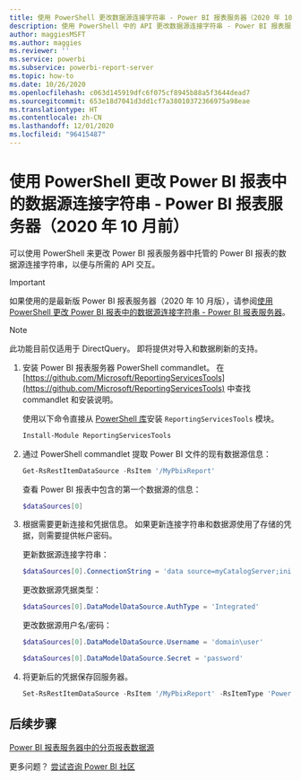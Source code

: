 ```yaml
---
title: 使用 PowerShell 更改数据源连接字符串 - Power BI 报表服务器（2020 年 10 月前）
description: 使用 PowerShell 中的 API 更改数据源连接字符串 - Power BI 报表服务器（2020 年 10 月前）。
author: maggiesMSFT
ms.author: maggies
ms.reviewer: ''
ms.service: powerbi
ms.subservice: powerbi-report-server
ms.topic: how-to
ms.date: 10/26/2020
ms.openlocfilehash: c063d145919dfc6f075cf8945b88a5f3644dead7
ms.sourcegitcommit: 653e18d7041d3dd1cf7a38010372366975a98eae
ms.translationtype: HT
ms.contentlocale: zh-CN
ms.lasthandoff: 12/01/2020
ms.locfileid: "96415487"
---
```

# <a name="change-data-source-connection-strings-in-power-bi-reports-with-powershell---power-bi-report-server-pre-october-2020"></a>使用 PowerShell 更改 Power BI 报表中的数据源连接字符串 - Power BI 报表服务器（2020 年 10 月前）


可以使用 PowerShell 来更改 Power BI 报表服务器中托管的 Power BI 报表的数据源连接字符串，以便与所需的 API 交互。 

> [!IMPORTANT]
> 如果使用的是最新版 Power BI 报表服务器（2020 年 10 月版），请参阅[使用 PowerShell 更改 Power BI 报表中的数据源连接字符串 - Power BI 报表服务器](connect-data-source-apis.md)。

> [!NOTE]
> 此功能目前仅适用于 DirectQuery。 即将提供对导入和数据刷新的支持。

1. 安装 Power BI 报表服务器 PowerShell commandlet。 在 [https://github.com/Microsoft/ReportingServicesTools](https://github.com/Microsoft/ReportingServicesTools) 中查找 commandlet 和安装说明。 

    使用以下命令直接从 [PowerShell 库](https://www.powershellgallery.com/packages/ReportingServicesTools/)安装 `ReportingServicesTools` 模块。

    ```powershell
    Install-Module ReportingServicesTools
    ```

2. 通过 PowerShell commandlet 提取 Power BI 文件的现有数据源信息：

    ```powershell
    Get-RsRestItemDataSource -RsItem '/MyPbixReport'
    ```

    查看 Power BI 报表中包含的第一个数据源的信息： 

    ```powershell
    $dataSources[0]
    ```

3. 根据需要更新连接和凭据信息。 如果更新连接字符串和数据源使用了存储的凭据，则需要提供帐户密码。 

    更新数据源连接字符串：

    ```powershell
    $dataSources[0].ConnectionString = 'data source=myCatalogServer;initial catalog=ReportServer;persist security info=False' 
    ```

    更改数据源凭据类型：

    ```powershell
    $dataSources[0].DataModelDataSource.AuthType = 'Integrated'
    ```

    更改数据源用户名/密码：

    ```powershell
    $dataSources[0].DataModelDataSource.Username = 'domain\user'
    ```
    ```powershell
    $dataSources[0].DataModelDataSource.Secret = 'password'
    ```

4. 将更新后的凭据保存回服务器。

    ```powershell
    Set-RsRestItemDataSource -RsItem '/MyPbixReport' -RsItemType 'PowerBIReport' -DataSources $dataSources
    ```

## <a name="next-steps"></a>后续步骤

[Power BI 报表服务器中的分页报表数据源](connect-data-sources.md) 

更多问题？ [尝试咨询 Power BI 社区](https://community.powerbi.com/)
